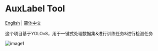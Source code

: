 # AuxLabel Tool

[English](./README.md) | [简体中文](./README_CN.md)

这个项目基于YOLOv8，用于一键式处理数据集&进行训练任务&进行检测任务

![image1](D:\Codes\Python\auxlabel_tool\resources\1.png)



